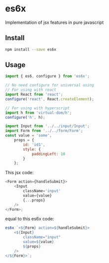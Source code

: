 # es6x
Implementation of jsx features in pure javascript

## Install
```bash
npm install --save es6x
```

## Usage
```javascript
import { es6, configure } from 'es6x';

// No need configure for universal using
// For using with react
import React from 'react';
configure('react', React.createElement);

// For using with hyperscript
import h from 'virtual-dom/h';
configure('h', h);
```

```javascript
import Input from '../../input/Input';
import Form from '../../form/Form';
const value = 'some',
    props = {
        id: 'id1',
        style: {
            paddingLeft: 10
        }
    };
```

This jsx code:
```javascript
<Form action={handleSubmit}>
    <Input
        className='input'
        value={value}
        {...props}
    />
</Form>;
```
equal to this es6x code:
```javascript
es6x `<${Form} action=${handleSubmit}>
    <${Input}
        className="input"
        value=${value}
        ${props}
    />
</${Form}>`;
```

